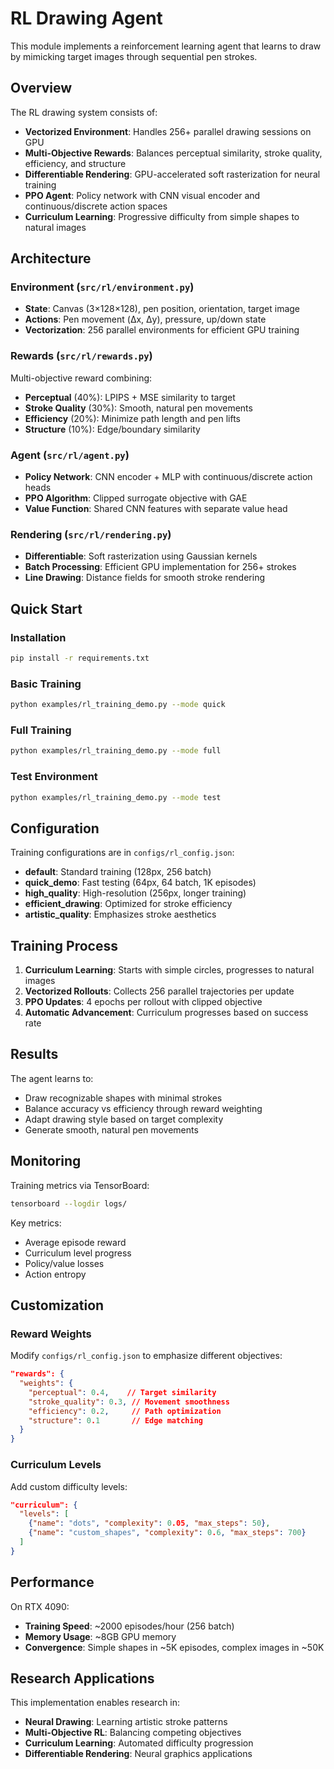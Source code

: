 # RL Drawing Agent

This module implements a reinforcement learning agent that learns to draw by mimicking target images through sequential pen strokes.

## Overview

The RL drawing system consists of:

- **Vectorized Environment**: Handles 256+ parallel drawing sessions on GPU
- **Multi-Objective Rewards**: Balances perceptual similarity, stroke quality, efficiency, and structure
- **Differentiable Rendering**: GPU-accelerated soft rasterization for neural training
- **PPO Agent**: Policy network with CNN visual encoder and continuous/discrete action spaces
- **Curriculum Learning**: Progressive difficulty from simple shapes to natural images

## Architecture

### Environment (`src/rl/environment.py`)
- **State**: Canvas (3×128×128), pen position, orientation, target image
- **Actions**: Pen movement (Δx, Δy), pressure, up/down state
- **Vectorization**: 256 parallel environments for efficient GPU training

### Rewards (`src/rl/rewards.py`)
Multi-objective reward combining:
- **Perceptual** (40%): LPIPS + MSE similarity to target
- **Stroke Quality** (30%): Smooth, natural pen movements
- **Efficiency** (20%): Minimize path length and pen lifts  
- **Structure** (10%): Edge/boundary similarity

### Agent (`src/rl/agent.py`)
- **Policy Network**: CNN encoder + MLP with continuous/discrete action heads
- **PPO Algorithm**: Clipped surrogate objective with GAE
- **Value Function**: Shared CNN features with separate value head

### Rendering (`src/rl/rendering.py`)
- **Differentiable**: Soft rasterization using Gaussian kernels
- **Batch Processing**: Efficient GPU implementation for 256+ strokes
- **Line Drawing**: Distance fields for smooth stroke rendering

## Quick Start

### Installation
```bash
pip install -r requirements.txt
```

### Basic Training
```bash
python examples/rl_training_demo.py --mode quick
```

### Full Training
```bash
python examples/rl_training_demo.py --mode full
```

### Test Environment
```bash
python examples/rl_training_demo.py --mode test
```

## Configuration

Training configurations are in `configs/rl_config.json`:

- **default**: Standard training (128px, 256 batch)
- **quick_demo**: Fast testing (64px, 64 batch, 1K episodes)
- **high_quality**: High-resolution (256px, longer training)
- **efficient_drawing**: Optimized for stroke efficiency
- **artistic_quality**: Emphasizes stroke aesthetics

## Training Process

1. **Curriculum Learning**: Starts with simple circles, progresses to natural images
2. **Vectorized Rollouts**: Collects 256 parallel trajectories per update
3. **PPO Updates**: 4 epochs per rollout with clipped objective
4. **Automatic Advancement**: Curriculum progresses based on success rate

## Results

The agent learns to:
- Draw recognizable shapes with minimal strokes
- Balance accuracy vs efficiency through reward weighting
- Adapt drawing style based on target complexity
- Generate smooth, natural pen movements

## Monitoring

Training metrics via TensorBoard:
```bash
tensorboard --logdir logs/
```

Key metrics:
- Average episode reward
- Curriculum level progress  
- Policy/value losses
- Action entropy

## Customization

### Reward Weights
Modify `configs/rl_config.json` to emphasize different objectives:
```json
"rewards": {
  "weights": {
    "perceptual": 0.4,    // Target similarity
    "stroke_quality": 0.3, // Movement smoothness  
    "efficiency": 0.2,     // Path optimization
    "structure": 0.1       // Edge matching
  }
}
```

### Curriculum Levels
Add custom difficulty levels:
```json
"curriculum": {
  "levels": [
    {"name": "dots", "complexity": 0.05, "max_steps": 50},
    {"name": "custom_shapes", "complexity": 0.6, "max_steps": 700}
  ]
}
```

## Performance

On RTX 4090:
- **Training Speed**: ~2000 episodes/hour (256 batch)
- **Memory Usage**: ~8GB GPU memory
- **Convergence**: Simple shapes in ~5K episodes, complex images in ~50K

## Research Applications

This implementation enables research in:
- **Neural Drawing**: Learning artistic stroke patterns
- **Multi-Objective RL**: Balancing competing objectives  
- **Curriculum Learning**: Automated difficulty progression
- **Differentiable Rendering**: Neural graphics applications